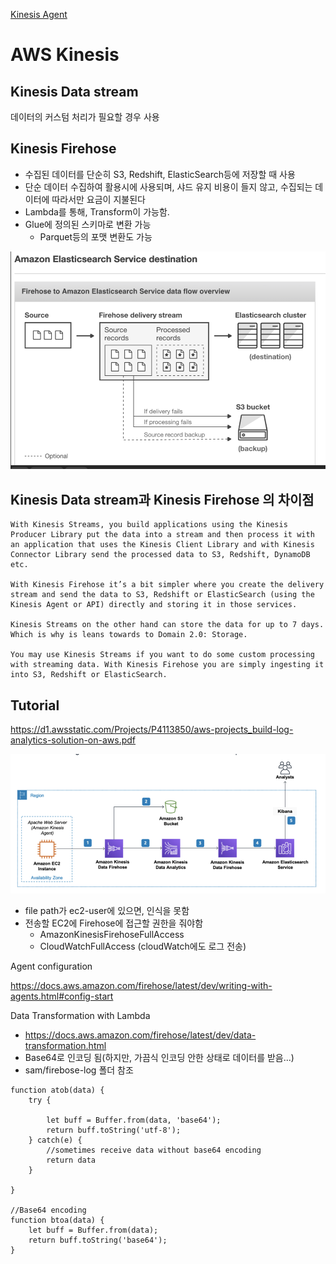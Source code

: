 [Kinesis Agent](kinesis-agent.md)

# AWS Kinesis

## Kinesis Data stream
데이터의 커스텀 처리가 필요할 경우 사용

## Kinesis Firehose
- 수집된 데이터를 단순히 S3, Redshift, ElasticSearch등에 저장할 때 사용
- 단순 데이터 수집하여 활용시에 사용되며, 샤드 유지 비용이 들지 않고, 수집되는 데이터에 따라서만 요금이 지불된다
- Lambda를 통해, Transform이 가능함.
- Glue에 정의된 스키마로 변환 가능
    - Parquet등의 포맷 변환도 가능

![img.png](img.png)


## Kinesis Data stream과 Kinesis Firehose 의 차이점
```
With Kinesis Streams, you build applications using the Kinesis Producer Library put the data into a stream and then process it with an application that uses the Kinesis Client Library and with Kinesis Connector Library send the processed data to S3, Redshift, DynamoDB etc.

With Kinesis Firehose it’s a bit simpler where you create the delivery stream and send the data to S3, Redshift or ElasticSearch (using the Kinesis Agent or API) directly and storing it in those services.

Kinesis Streams on the other hand can store the data for up to 7 days. Which is why is leans towards to Domain 2.0: Storage.

You may use Kinesis Streams if you want to do some custom processing with streaming data. With Kinesis Firehose you are simply ingesting it into S3, Redshift or ElasticSearch.
```

## Tutorial
https://d1.awsstatic.com/Projects/P4113850/aws-projects_build-log-analytics-solution-on-aws.pdf

![img_1.png](img_1.png)

- file path가 ec2-user에 있으면, 인식을 못함
-  전송할 EC2에 Firehose에 접근할 권한을 줘야함
    - AmazonKinesisFirehoseFullAccess
    - CloudWatchFullAccess (cloudWatch에도 로그 전송)

Agent configuration

https://docs.aws.amazon.com/firehose/latest/dev/writing-with-agents.html#config-start

Data Transformation with Lambda
- https://docs.aws.amazon.com/firehose/latest/dev/data-transformation.html
- Base64로 인코딩 됨(하지만, 가끔식 인코딩 안한 상태로 데이터를 받음...)
- sam/firebose-log 폴더 참조
```
function atob(data) {
    try {
        
        let buff = Buffer.from(data, 'base64');
        return buff.toString('utf-8');
    } catch(e) {
        //sometimes receive data without base64 encoding
        return data
    }
    
}

//Base64 encoding
function btoa(data) {
    let buff = Buffer.from(data);
    return buff.toString('base64');
}
```